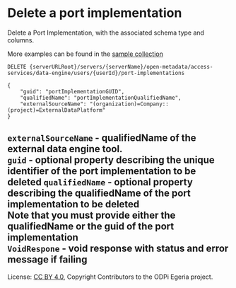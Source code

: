 <!-- SPDX-License-Identifier: CC-BY-4.0 -->
<!-- Copyright Contributors to the ODPi Egeria project. -->

# Delete a port implementation

Delete a Port Implementation, with the associated schema type and columns.

More examples can be found in the
[sample collection](../../../docs/samples/collections/DE_endpoints.postman_collection.json)
```
DELETE {serverURLRoot}/servers/{serverName}/open-metadata/access-services/data-engine/users/{userId}/port-implementations

{
    "guid": "portImplementationGUID",
    "qualifiedName": "portImplementationQualifiedName",
    "externalSourceName": "(organization)=Company::(project)=ExternalDataPlatform"
}

```
`externalSourceName` - qualifiedName of the external data engine tool.<br>
`guid` - optional property describing the unique identifier of the port implementation to be deleted
`qualifiedName` - optional property describing the qualifiedName of the port implementation to be deleted<br>
Note that you must provide either the qualifiedName or the guid of the port implementation <br>
`VoidRespone` - void response with status and error message if failing
----
License: [CC BY 4.0](https://creativecommons.org/licenses/by/4.0/),
Copyright Contributors to the ODPi Egeria project.







